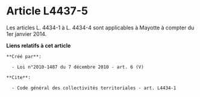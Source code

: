 # Article L4437-5

Les articles L. 4434-1 à L. 4434-4 sont applicables à Mayotte à compter du 1er janvier 2014.

**Liens relatifs à cet article**

	**Créé par**:

	  - Loi n°2010-1487 du 7 décembre 2010 - art. 6 (V)

	**Cite**:

	  - Code général des collectivités territoriales - art. L4434-1
